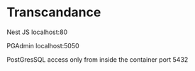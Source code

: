 # Transcandance

Nest JS
localhost:80

PGAdmin
localhost:5050

PostGresSQL
access only from inside the container port 5432
